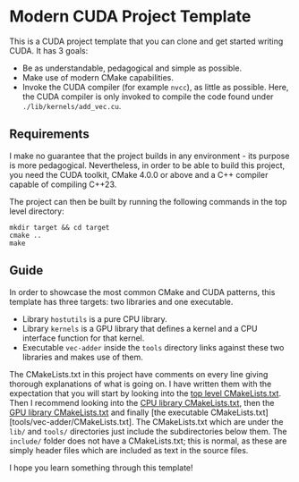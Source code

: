 # Modern CUDA Project Template

This is a CUDA project template that you can clone and get started writing CUDA. It has 3 goals:
- Be as understandable, pedagogical and simple as possible.
- Make use of modern CMake capabilities.
- Invoke the CUDA compiler (for example `nvcc`), as little as possible. Here, the CUDA compiler is only invoked to compile the code found under `./lib/kernels/add_vec.cu`.

## Requirements

I make no guarantee that the project builds in any environment - its purpose is more pedagogical. Nevertheless, in order to be able to build this project, you need the CUDA toolkit, CMake 4.0.0 or above and a C++ compiler capable of compiling C++23.

The project can then be built by running the following commands in the top level directory:

```
mkdir target && cd target
cmake ..
make
```


## Guide

In order to showcase the most common CMake and CUDA patterns, this template has three targets: two libraries and one executable.
- Library `hostutils` is a pure CPU library.
- Library `kernels` is a GPU library that defines a kernel and a CPU interface function for that kernel.
- Executable `vec-adder` inside the `tools` directory links against these two libraries and makes use of them.

The CMakeLists.txt in this project have comments on every line giving thorough explanations of what is going on.
I have written them with the expectation that you will start by looking into the [top level CMakeLists.txt](CMakeLists.txt). Then I recommend looking into the [CPU library CMakeLists.txt](lib/hostutils/CMakeLists.txt), then the [GPU library CMakeLists.txt](lib/kernels/CMakeLists.txt) and finally [the executable CMakeLists.txt][tools/vec-adder/CMakeLists.txt]. The CMakeLists.txt which are under the `lib/` and `tools/` directories just include the subdirectories below them.
The `include/` folder does not have a CMakeLists.txt; this is normal, as these are simply header files which are included as text in the source files.

I hope you learn something through this template!
